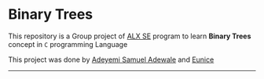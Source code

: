 # Binary Trees

This repository is a Group project of [ALX SE](https://www.alxafrica.com/) program to learn **Binary Trees** concept in ```C``` programming Language


This project was done by [Adeyemi Samuel Adewale](https://www.github.com/Samfrodo9/) and [Eunice](https://www.github.com/)









---